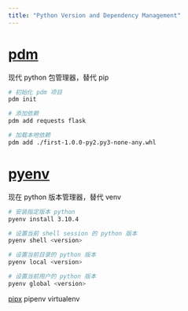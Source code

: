 ```yaml
---
title: "Python Version and Dependency Management"
---
```



# [pdm](https://github.com/pdm-project/pdm)

现代 python 包管理器，替代 pip

```bash
# 初始化 pdm 项目
pdm init

# 添加依赖
pdm add requests flask

# 加载本地依赖
pdm add ./first-1.0.0-py2.py3-none-any.whl
```

# [pyenv](https://github.com/pyenv/pyenv)

现在 python 版本管理器，替代 venv

```bash
# 安装指定版本 python
pyenv install 3.10.4

# 设置当前 shell session 的 python 版本
pyenv shell <version>

# 设置当前目录的 python 版本
pyenv local <version>

# 设置当前用户的 python 版本
pyenv global <version>
```

[pipx](https://pypa.github.io/pipx/comparisons/)
pipenv
virtualenv

